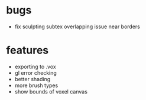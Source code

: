 # bugs
- fix sculpting subtex overlapping issue near borders

# features
- exporting to .vox
- gl error checking
- better shading
- more brush types
- show bounds of voxel canvas
